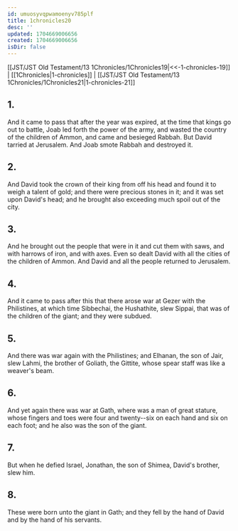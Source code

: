```yaml
---
id: umuosyvqpwamoenyv785plf
title: 1chronicles20
desc: ''
updated: 1704669006656
created: 1704669006656
isDir: false
---
```

[[JST/JST Old Testament/13 1Chronicles/1Chronicles19|<<-1-chronicles-19]] | [[1Chronicles|1-chronicles]] | [[JST/JST Old Testament/13 1Chronicles/1Chronicles21|1-chronicles-21]]
## 1.
And it came to pass that after the year was expired, at the time that kings go out to battle, Joab led forth the power of the army, and wasted the country of the children of Ammon, and came and besieged Rabbah. But David tarried at Jerusalem. And Joab smote Rabbah and destroyed it.
## 2.
And David took the crown of their king from off his head and found it to weigh a talent of gold; and there were precious stones in it; and it was set upon David\'s head; and he brought also exceeding much spoil out of the city.
## 3.
And he brought out the people that were in it and cut them with saws, and with harrows of iron, and with axes. Even so dealt David with all the cities of the children of Ammon. And David and all the people returned to Jerusalem.
## 4.
And it came to pass after this that there arose war at Gezer with the Philistines, at which time Sibbechai, the Hushathite, slew Sippai, that was of the children of the giant; and they were subdued.
## 5.
And there was war again with the Philistines; and Elhanan, the son of Jair, slew Lahmi, the brother of Goliath, the Gittite, whose spear staff was like a weaver\'s beam.
## 6.
And yet again there was war at Gath, where was a man of great stature, whose fingers and toes were four and twenty\--six on each hand and six on each foot; and he also was the son of the giant.
## 7.
But when he defied Israel, Jonathan, the son of Shimea, David\'s brother, slew him.
## 8.
These were born unto the giant in Gath; and they fell by the hand of David and by the hand of his servants.

